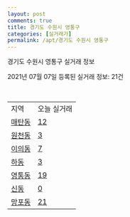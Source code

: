 ```yaml
---
layout: post
comments: true
title: 경기도 수원시 영통구
categories: [실거래가]
permalink: /apt/경기도 수원시 영통구
---
```


경기도 수원시 영통구 실거래 정보

2021년 07월 07일 등록된 실거래 정보: 21건

<script type="text/javascript">
  google.charts.load('current', {'packages':['corechart']});
  google.charts.setOnLoadCallback(drawChart);

  function drawChart() {
    var data = google.visualization.arrayToDataTable([['거래일', '매매', '전월세', '전매'], ['20-07', 636, 601, 0], ['20-08', 447, 561, 0], ['20-09', 450, 654, 0], ['20-10', 615, 555, 0], ['20-11', 798, 587, 0], ['20-12', 1109, 687, 0], ['21-01', 708, 650, 0], ['21-02', 553, 599, 0], ['21-03', 526, 604, 0], ['21-04', 425, 454, 0], ['21-05', 594, 456, 0], ['21-06', 296, 424, 0], ['21-07', 6, 33, 0]]);

    var options = {
      title: '최근 유형별 거래량 추이',
      legend: { position: 'bottom' }
    };

    var chart = new google.visualization.LineChart(document.getElementById('columnchart_material'));
    chart.draw(data, (options));
  }
</script>

<div id="columnchart_material" style="width: 95%; margin-left: -35px"></div>
<br>
<table class="sortable">
  <tr>
    <td>지역</td>
    <td>오늘 실거래</td>
  </tr>

  
  <tr class="item">
    <td><a href="경기도 수원시 영통구 매탄동">매탄동</a></td>
    <td><a href="경기도 수원시 영통구 매탄동">12</a></td>
  </tr>
    

  <tr class="item">
    <td><a href="경기도 수원시 영통구 원천동">원천동</a></td>
    <td><a href="경기도 수원시 영통구 원천동">3</a></td>
  </tr>
    

  <tr class="item">
    <td><a href="경기도 수원시 영통구 이의동">이의동</a></td>
    <td><a href="경기도 수원시 영통구 이의동">7</a></td>
  </tr>
    

  <tr class="item">
    <td><a href="경기도 수원시 영통구 하동">하동</a></td>
    <td><a href="경기도 수원시 영통구 하동">3</a></td>
  </tr>
    

  <tr class="item">
    <td><a href="경기도 수원시 영통구 영통동">영통동</a></td>
    <td><a href="경기도 수원시 영통구 영통동">19</a></td>
  </tr>
    

  <tr class="item">
    <td><a href="경기도 수원시 영통구 신동">신동</a></td>
    <td><a href="경기도 수원시 영통구 신동">0</a></td>
  </tr>
    

  <tr class="item">
    <td><a href="경기도 수원시 영통구 망포동">망포동</a></td>
    <td><a href="경기도 수원시 영통구 망포동">21</a></td>
  </tr>
    


</table>


    